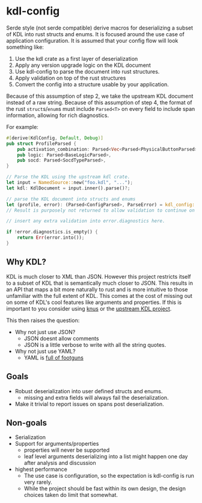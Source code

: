 # kdl-config

Serde style (not serde compatible) derive macros for deserializing a subset of KDL into rust structs and enums.
It is focused around the use case of application configuration.
It is assumed that your config flow will look something like:

1. Use the kdl crate as a first layer of deserialization
2. Apply any version upgrade logic on the KDL document
3. Use kdl-config to parse the document into rust structures.
4. Apply validation on top of the rust structures
5. Convert the config into a structure usable by your application.

Because of this assumption of step 2, we take the upstream KDL document instead of a raw string.
Because of this assumption of step 4, the format of the rust `struct`s/`enum`s must include `Parsed<T>` on every field to include span information, allowing for rich diagnostics.

For example:

```rust
#[derive(KdlConfig, Default, Debug)]
pub struct ProfileParsed {
    pub activation_combination: Parsed<Vec<Parsed<PhysicalButtonParsed>>>,
    pub logic: Parsed<BaseLogicParsed>,
    pub socd: Parsed<SocdTypeParsed>,
}

// Parse the KDL using the upstream kdl crate.
let input = NamedSource::new("foo.kdl", "...");
let kdl: KdlDocument = input.inner().parse()?;

// parse the KDL document into structs and enums
let (profile, error): (Parsed<ConfigParsed>, ParseError) = kdl_config::parse(input, kdl);
// Result is purposely not returned to allow validation to continue on in the case of partial failure

// insert any extra validation into error.diagnostics here.

if !error.diagnostics.is_empty() {
    return Err(error.into());
}
```

## Why KDL?

KDL is much closer to XML than JSON.
However this project restricts itself to a subset of KDL that is semantically much closer to JSON.
This results in an API that maps a bit more naturally to rust and is more intuitive to those unfamiliar with the full extent of KDL.
This comes at the cost of missing out on some of KDL's cool features like arguments and properties. If this is important to you consider using [knus](https://github.com/TheLostLambda/knus) or the [upstream KDL project](https://github.com/kdl-org/kdl-rs).

This then raises the question:

* Why not just use JSON?
  * JSON doesnt allow comments
  * JSON is a little verbose to write with all the string quotes.
* Why not just use YAML?
  * YAML is [full of footguns](https://ruudvanasseldonk.com/2023/01/11/the-yaml-document-from-hell)

## Goals

* Robust deserialization into user defined structs and enums.
  * missing and extra fields will always fail the deserialization.
* Make it trivial to report issues on spans post deserialization.

## Non-goals

* Serialization
* Support for arguments/properties
  * properties will never be supported
  * leaf level arguments deserializing into a list might happen one day after analysis and discussion
* highest performance
  * The use case is configuration, so the expectation is kdl-config is run very rarely.
  * While the project should be fast within its own design, the design choices taken do limit that somewhat.
